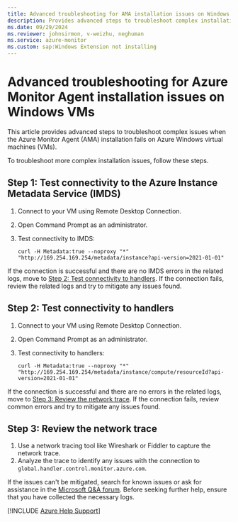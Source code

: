 ```yaml
---
title: Advanced troubleshooting for AMA installation issues on Windows VMs
description: Provides advanced steps to troubleshoot complex installation issues with Azure Monitor Agent on Windows virtual machines.
ms.date: 09/29/2024
ms.reviewer: johnsirmon, v-weizhu, neghuman
ms.service: azure-monitor
ms.custom: sap:Windows Extension not installing
---
```

# Advanced troubleshooting for Azure Monitor Agent installation issues on Windows VMs

This article provides advanced steps to troubleshoot complex issues when the Azure Monitor Agent (AMA) installation fails on Azure Windows virtual machines (VMs).

To troubleshoot more complex installation issues, follow these steps.

## <a id="tect-imds-connectivity"></a>Step 1: Test connectivity to the Azure Instance Metadata Service (IMDS)

1. Connect to your VM using Remote Desktop Connection.
2. Open Command Prompt as an administrator.
3. Test connectivity to IMDS:
    
    ```console
    curl -H Metadata:true --noproxy "*" "http://169.254.169.254/metadata/instance?api-version=2021-01-01"
    ```

If the connection is successful and there are no IMDS errors in the related logs, move to [Step 2: Test connectivity to handlers](#tect-handlers-connectivity). If the connection fails, review the related logs and try to mitigate any issues found.

## <a id="tect-handlers-connectivity"></a>Step 2: Test connectivity to handlers

1. Connect to your VM using Remote Desktop Connection.
2. Open Command Prompt as an administrator.
3. Test connectivity to handlers:

    ```console
    curl -H Metadata:true --noproxy "*" "http://169.254.169.254/metadata/instance/compute/resourceId?api-version=2021-01-01"
    ```

If the connection is successful and there are no errors in the related logs, move to [Step 3: Review the network trace](#review-network-trace). If the connection fails, review common errors and try to mitigate any issues found.

## <a id="review-network-trace"></a>Step 3: Review the network trace

1. Use a network tracing tool like Wireshark or Fiddler to capture the network trace.
2. Analyze the trace to identify any issues with the connection to `global.handler.control.monitor.azure.com`.

If the issues can't be mitigated, search for known issues or ask for assistance in the [Microsoft Q&A forum](/answers/tags/133/azure). Before seeking further help, ensure that you have collected the necessary logs.


[!INCLUDE [Azure Help Support](../../../includes/azure-help-support.md)]